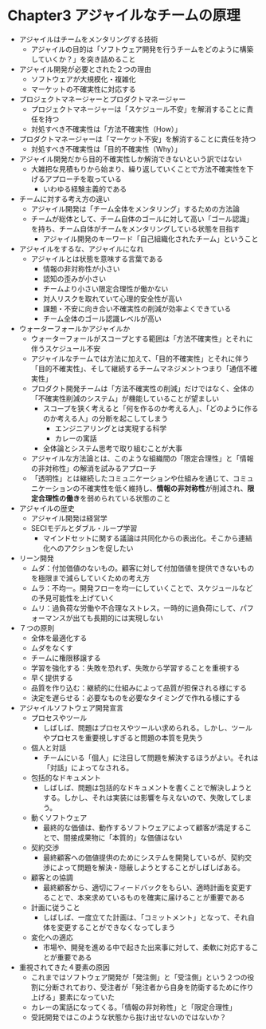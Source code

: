 # Chapter3 アジャイルなチームの原理
- アジャイルはチームをメンタリングする技術
  - アジャイルの目的は「ソフトウェア開発を行うチームをどのように構築していくか？」を突き詰めること
- アジャイル開発が必要とされた２つの理由
  - ソフトウェアが大規模化・複雑化
  - マーケットの不確実性に対応する
- プロジェクトマネージャーとプロダクトマネージャー
  - プロジェクトマネージャーは「スケジュール不安」を解消することに責任を持つ
  - 対処すべき不確実性は「方法不確実性（How）」
- プロダクトマネージャーは「マーケット不安」を解消することに責任を持つ
  - 対処すべき不確実性は「目的不確実性（Why）」
- アジャイル開発だから目的不確実性しか解消できないという訳ではない
  - 大雑把な見積もりから始まり、繰り返していくことで方法不確実性を下げるアプローチを取っている
    - いわゆる経験主義的である
- チームに対する考え方の違い
  - アジャイル開発は「チーム全体をメンタリング」するための方法論
  - チームが総体として、チーム自体のゴールに対して高い「ゴール認識」を持ち、チーム自体がチームをメンタリングしている状態を目指す
    - アジャイル開発のキーワード「自己組織化されたチーム」ということ
- アジャイルをするな、アジャイルになれ
  - アジャイルとは状態を意味する言葉である
    - 情報の非対称性が小さい
    - 認知の歪みが小さい
    - チームより小さい限定合理性が働かない
    - 対人リスクを取れていて心理的安全性が高い
    - 課題・不安に向き合い不確実性の削減が効率よくできている
    - チーム全体のゴール認識レベルが高い
- ウォーターフォールかアジャイルか
  - ウォーターフォールがスコープとする範囲は「方法不確実性」とそれに伴うスケジュール不安
  - アジャイルなチームでは方法に加えて、「目的不確実性」とそれに伴う「目的不確実性」、そして継続するチームマネジメントつまり「通信不確実性」
  - プロダクト開発チームは「方法不確実性の削減」だけではなく、全体の「不確実性削減のシステム」が機能していることが望ましい
    - スコープを狭く考えると「何を作るのか考える人」、「どのように作るのか考える人」の分断を起こしてしまう
      - エンジニアリングとは実現する科学
      - カレーの寓話
    - 全体論とシステム思考で取り組むことが大事
  - アジャイルな方法論とは、このような組織間の「限定合理性」と「情報の非対称性」の解消を試みるアプローチ
  - 「透明性」とは継続したコミュニケーションや仕組みを通じて、コミュニケーションの不確実性を低く維持し、**情報の非対称性**が削減され、**限定合理性の働き**を弱められている状態のこと
- アジャイルの歴史
  - アジャイル開発は経営学
  - SECIモデルとダブル・ループ学習
    - マインドセットに関する議論は共同化からの表出化。そこから連結化へのアクションを促したい
- リーン開発
  - ムダ：付加価値のないもの。顧客に対して付加価値を提供できないものを極限まで減らしていくための考え方
  - ムラ：不均一。開発フローを均一にしていくことで、スケジュールなどの予見可能性を上げていく
  - ムリ：過負荷な労働や不合理なストレス。一時的に過負荷にして、パフォーマンスが出ても長期的には実現しない
- ７つの原則
  - 全体を最適化する
  - ムダをなくす
  - チームに権限移譲する
  - 学習を強化する：失敗を恐れず、失敗から学習することを重視する
  - 早く提供する
  - 品質を作り込む：継続的に仕組みによって品質が担保される様にする
  - 決定を遅らせる：必要なものを必要なタイミングで作れる様にする
- アジャイルソフトウェア開発宣言
  - プロセスやツール
    - しばしば、問題はプロセスやツールい求められる。しかし、ツールやプロセスを重要視しすぎると問題の本質を見失う
  - 個人と対話
    - チームにいる「個人」に注目して問題を解決するほうがよい。それは「対話」によってなされる。
  - 包括的なドキュメント
    - しばしば、問題は包括的なドキュメントを書くことで解決しようとする。しかし、それは実装には影響を与えないので、失敗してしまう。
  - 動くソフトウェア
    - 最終的な価値は、動作するソフトウェアによって顧客が満足することで、間接成果物に「本質的」な価値はない
  - 契約交渉
    - 最終顧客への価値提供のためにシステムを開発しているが、契約交渉によって問題を解決・隠蔽しようとすることがしばしばある。
  - 顧客との協調
    - 最終顧客から、適切にフィードバックをもらい、適時計画を変更することで、本来求めているものを確実に届けることが重要である
  - 計画に従うこと
    - しばしば、一度立てた計画は、「コミットメント」となって、それ自体を変更することができなくなってしまう
  - 変化への適応
    - 市場や、開発を進める中で起きた出来事に対して、柔軟に対応することが重要である
- 重視されてきた４要素の原因
  - これまではソフトウェア開発が「発注側」と「受注側」という２つの役割に分断されており、受注者が「発注者から自身を防衛するために作り上げる」要素になっていた
  - カレーの寓話になってくる。「情報の非対称性」と「限定合理性」
  - 受託開発ではこのような状態から抜け出せないのではないか？
